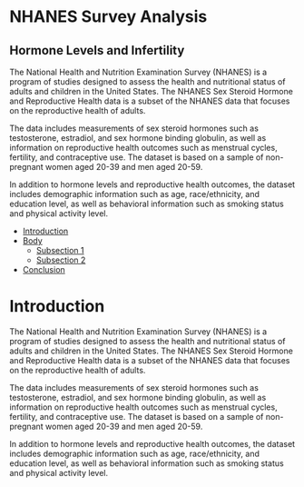 # NHANES Survey Analysis
## Hormone Levels and Infertility

The National Health and Nutrition Examination Survey (NHANES) is a program of studies designed to assess the health and nutritional status of adults and children in the United States. The NHANES Sex Steroid Hormone and Reproductive Health data is a subset of the NHANES data that focuses on the reproductive health of adults.

The data includes measurements of sex steroid hormones such as testosterone, estradiol, and sex hormone binding globulin, as well as information on reproductive health outcomes such as menstrual cycles, fertility, and contraceptive use. The dataset is based on a sample of non-pregnant women aged 20-39 and men aged 20-59.

In addition to hormone levels and reproductive health outcomes, the dataset includes demographic information such as age, race/ethnicity, and education level, as well as behavioral information such as smoking status and physical activity level.
 
* [Introduction](#section-one)
* [Body](#section-two)
    - [Subsection 1](#subsection-one)
    - [Subsection 2](#anything-you-like)
* [Conclusion](#section-three)

<a id="section-one"></a>
# Introduction
The National Health and Nutrition Examination Survey (NHANES) is a program of studies designed to assess the health and nutritional status of adults and children in the United States. The NHANES Sex Steroid Hormone and Reproductive Health data is a subset of the NHANES data that focuses on the reproductive health of adults.

The data includes measurements of sex steroid hormones such as testosterone, estradiol, and sex hormone binding globulin, as well as information on reproductive health outcomes such as menstrual cycles, fertility, and contraceptive use. The dataset is based on a sample of non-pregnant women aged 20-39 and men aged 20-59.

In addition to hormone levels and reproductive health outcomes, the dataset includes demographic information such as age, race/ethnicity, and education level, as well as behavioral information such as smoking status and physical activity level.
